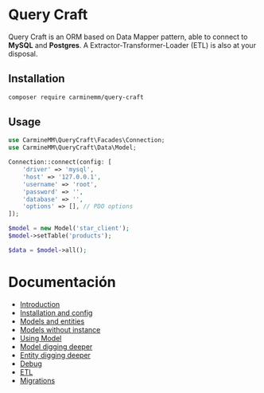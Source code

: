 # Query Craft

Query Craft is an ORM based on Data Mapper pattern, able to connect to **MySQL** and **Postgres**.
A Extractor-Transformer-Loader (ETL) is also at your disposal.

## Installation

```bash
composer require carminemm/query-craft
```

## Usage

```php
use CarmineMM\QueryCraft\Facades\Connection;
use CarmineMM\QueryCraft\Data\Model;

Connection::connect(config: [
    'driver' => 'mysql',
    'host' => '127.0.0.1',
    'username' => 'root',
    'password' => '',
    'database' => '',
    'options' => [], // PDO options
]);

$model = new Model('star_client');
$model->setTable('products');

$data = $model->all();
```

# Documentación

-   [Introduction](docs/index.md)
-   [Installation and config](docs/install.md)
-   [Models and entities](docs/model_entity.md)
-   [Models without instance](docs/model_without_instance.md)
-   [Using Model](docs/using_model.md)
-   [Model digging deeper](docs/model_digging_deeper.md)
-   [Entity digging deeper](docs/entity_digging_deeper.md)
-   [Debug](docs/debug.md)
-   [ETL](docs/etl.md)
-   [Migrations](docs/migrations.md)
